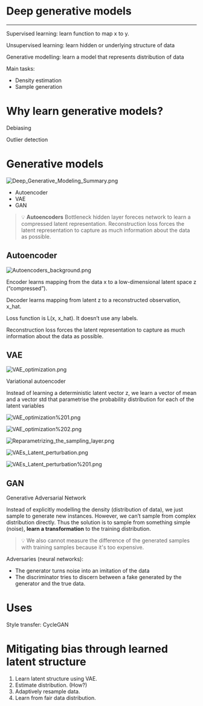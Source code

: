 # Deep generative models

---

Supervised learning: learn function to map x to y.

Unsupervised learning: learn hidden or underlying structure of data

Generative modelling: learn a model that represents distribution of data

Main tasks:

- Density estimation
- Sample generation

# Why learn generative models?

Debiasing

Outlier detection

# Generative models

![Deep_Generative_Modeling_Summary.png](Deep_Generative_Modeling_Summary.png)

- Autoencoder
- VAE
- GAN

> 💡 **Autoencoders**
Bottleneck hidden layer foreces network to learn a compressed latent representation. Reconstruction loss forces the latent representation to capture as much information about the data as possible.

## Autoencoder

![Autoencoders_background.png](Autoencoders_background.png)

Encoder learns mapping from the data x to a low-dimensional latent space z (“compressed”).

Decoder learns mapping from latent z to a reconstructed observation, x_hat.

Loss function is L(x, x_hat). It doesn’t use any labels.

Reconstruction loss forces the latent representation to capture as much information about the data as possible.

## VAE

![VAE_optimization.png](VAE_optimization.png)

Variational autoencoder

Instead of learning a deterministic latent vector z, we learn a vector of mean and a vector std that parametrise the probability distribution for each of the latent variables

![VAE_optimization%201.png](VAE_optimization%201.png)

![VAE_optimization%202.png](VAE_optimization%202.png)

![Reparametrizing_the_sampling_layer.png](Reparametrizing_the_sampling_layer.png)

![VAEs_Latent_perturbation.png](VAEs_Latent_perturbation.png)

![VAEs_Latent_perturbation%201.png](VAEs_Latent_perturbation%201.png)

## GAN

Generative Adversarial Network

Instead of explicitly modelling the density (distribution of data), we just sample to generate new instances. However, we can’t sample from complex distribution directly. Thus the solution is to sample from something simple (noise), **learn a transformation** to the training distribution.

> 💡 We also cannot measure the difference of the generated samples with training samples because it's too expensive.

Adversaries (neural networks): 

- The generator turns noise into an imitation of the data
- The discriminator tries to discern between a fake generated by the generator and the true data.

# Uses

Style transfer: CycleGAN

# Mitigating bias through learned latent structure

1. Learn latent structure using VAE.
2. Estimate distribution. (How?)
3. Adaptively resample data.
4. Learn from fair data distribution.